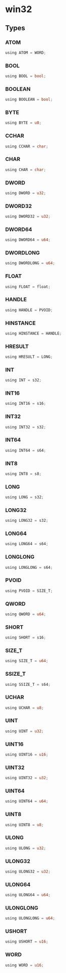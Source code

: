 # win32


## Types

### ATOM

```rust
using ATOM = WORD;
```
### BOOL

```rust
using BOOL = bool;
```
### BOOLEAN

```rust
using BOOLEAN = bool;
```
### BYTE

```rust
using BYTE = u8;
```
### CCHAR

```rust
using CCHAR = char;
```
### CHAR

```rust
using CHAR = char;
```
### DWORD

```rust
using DWORD = u32;
```
### DWORD32

```rust
using DWORD32 = u32;
```
### DWORD64

```rust
using DWORD64 = u64;
```
### DWORDLONG

```rust
using DWORDLONG = u64;
```
### FLOAT

```rust
using FLOAT = float;
```
### HANDLE

```rust
using HANDLE = PVOID;
```
### HINSTANCE

```rust
using HINSTANCE = HANDLE;
```
### HRESULT

```rust
using HRESULT = LONG;
```
### INT

```rust
using INT = s32;
```
### INT16

```rust
using INT16 = s16;
```
### INT32

```rust
using INT32 = s32;
```
### INT64

```rust
using INT64 = s64;
```
### INT8

```rust
using INT8 = s8;
```
### LONG

```rust
using LONG = s32;
```
### LONG32

```rust
using LONG32 = s32;
```
### LONG64

```rust
using LONG64 = s64;
```
### LONGLONG

```rust
using LONGLONG = s64;
```
### PVOID

```rust
using PVOID = SIZE_T;
```
### QWORD

```rust
using QWORD = u64;
```
### SHORT

```rust
using SHORT = s16;
```
### SIZE_T

```rust
using SIZE_T = u64;
```
### SSIZE_T

```rust
using SSIZE_T = s64;
```
### UCHAR

```rust
using UCHAR = u8;
```
### UINT

```rust
using UINT = u32;
```
### UINT16

```rust
using UINT16 = u16;
```
### UINT32

```rust
using UINT32 = u32;
```
### UINT64

```rust
using UINT64 = u64;
```
### UINT8

```rust
using UINT8 = u8;
```
### ULONG

```rust
using ULONG = u32;
```
### ULONG32

```rust
using ULONG32 = u32;
```
### ULONG64

```rust
using ULONG64 = u64;
```
### ULONGLONG

```rust
using ULONGLONG = u64;
```
### USHORT

```rust
using USHORT = u16;
```
### WORD

```rust
using WORD = u16;
```
